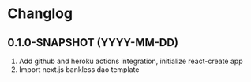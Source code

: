 # Changlog

## 0.1.0-SNAPSHOT (YYYY-MM-DD)

1. Add github and heroku actions integration, initialize react-create app
2. Import next.js bankless dao template
